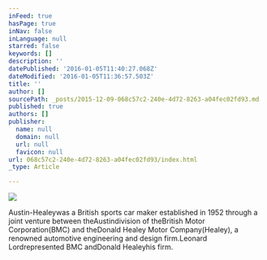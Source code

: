 ```yaml
---
inFeed: true
hasPage: true
inNav: false
inLanguage: null
starred: false
keywords: []
description: ''
datePublished: '2016-01-05T11:40:27.068Z'
dateModified: '2016-01-05T11:36:57.503Z'
title: ''
author: []
sourcePath: _posts/2015-12-09-068c57c2-240e-4d72-8263-a04fec02fd93.md
published: true
authors: []
publisher:
  name: null
  domain: null
  url: null
  favicon: null
url: 068c57c2-240e-4d72-8263-a04fec02fd93/index.html
_type: Article

---
```

![](https://the-grid-user-content.s3-us-west-2.amazonaws.com/b93c5e39-090b-434e-9677-b10cda167b68.JPG)

Austin-Healeywas a British sports car maker established in 1952 through a joint venture between theAustindivision of theBritish Motor Corporation(BMC) and theDonald Healey Motor Company(Healey), a renowned automotive engineering and design firm.Leonard Lordrepresented BMC andDonald Healeyhis firm.